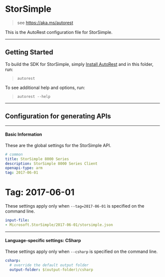 # StorSimple
    
> see https://aka.ms/autorest

This is the AutoRest configuration file for StorSimple.



---
## Getting Started 
To build the SDK for StorSimple, simply [Install AutoRest](https://aka.ms/autorest/install) and in this folder, run:

> `autorest`

To see additional help and options, run:

> `autorest --help`
---

## Configuration for generating APIs


---
#### Basic Information 
These are the global settings for the StorSimple API.

``` yaml
# common 
title: StorSimple 8000 Series
description: StorSimple 8000 Series Client
openapi-type: arm
tag: 2017-06-01

```


# Tag: 2017-06-01

These settings apply only when `--tag=2017-06-01` is specified on the command line.

``` yaml $(tag) == '2017-06-01'
input-file:
- Microsoft.StorSimple/2017-06-01/storsimple.json

```


---
#### Language-specific settings: CSharp

These settings apply only when `--csharp` is specified on the command line.

``` yaml $(csharp)
csharp:
  # override the default output folder
  output-folder: $(output-folder)/csharp
```

